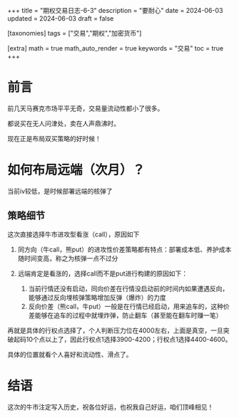 +++
title = "期权交易日志-6-3"
description = "要耐心"
date = 2024-06-03
updated = 2024-06-03
draft = false

[taxonomies]
tags = ["交易","期权","加密货币"]

[extra]
math = true
math_auto_render = true
keywords = "交易"
toc = true
+++

# 前言

前几天马赛克市场平平无奇，交易量流动性都小了很多。

都说买在无人问津处，卖在人声鼎沸时。

现在正是布局双买策略的好时候！

# 如何布局远端（次月）？

当前iv较低，是时候部署远端的核弹了

## 策略细节

这次直接选择牛市进攻型看涨（call），原因如下

1. 同方向（牛call，熊put）的进攻性价差策略都有特点：部署成本低、养护成本随时间变高，称之为核弹一点不过分

2. 远端肯定是看涨的，选择call而不是put进行构建的原因如下：
   1. 当前行情还没有启动，同向价差在行情没启动前的时间内如果遭遇反向，能够通过反向埋核弹策略增加反弹（爆炸）的力度
   2. 反向价差（熊call，牛put）一般是在行情已经启动，用来追车的，这种价差能够在追车的过程中就埋炸弹，防止翻车（甚至能在翻车时赚一笔）

再就是具体的行权点选择了，个人判断压力位在4000左右，上面是真空，一旦突破起码10个点以上了，因此行权点1选择3900-4200；行权点1选择4400-4600。

具体的位置就看个人喜好和流动性、滑点了。

# 结语

这次的牛市注定写入历史，祝各位好运，也祝我自己好运，咱们顶峰相见！